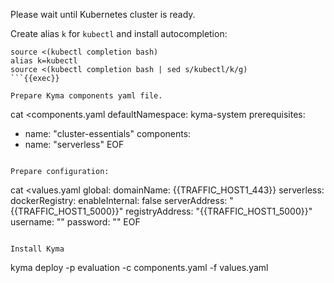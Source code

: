 
Please wait until Kubernetes cluster is ready.

Create alias `k` for `kubectl` and install autocompletion:
```
source <(kubectl completion bash)
alias k=kubectl
source <(kubectl completion bash | sed s/kubectl/k/g)
```{{exec}}

Prepare Kyma components yaml file. 
```
cat <<EOF >components.yaml
defaultNamespace: kyma-system
prerequisites:
  - name: "cluster-essentials"
components:
  - name: "serverless"
EOF
```{{exec}}

Prepare configuration:
```
cat <<EOF >values.yaml
global:
  domainName: {{TRAFFIC_HOST1_443}}
serverless:
  dockerRegistry:
    enableInternal: false
    serverAddress: "{{TRAFFIC_HOST1_5000}}"
    registryAddress: "{{TRAFFIC_HOST1_5000}}"
    username: ""
    password: ""
EOF
```{{exec}}

Install Kyma
```
kyma deploy -p evaluation -c components.yaml -f values.yaml
```{{exec}}